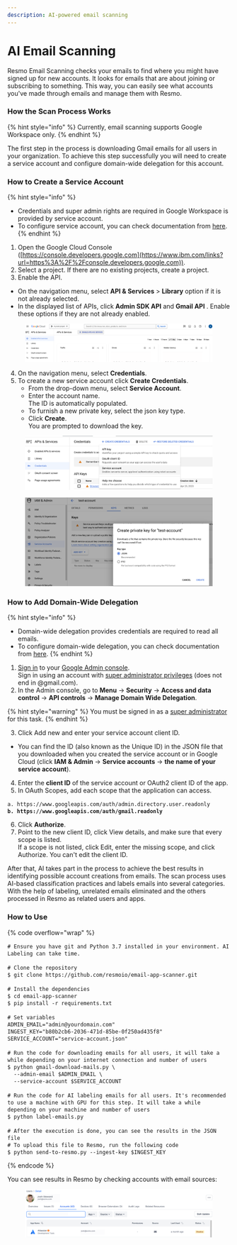 ```yaml
---
description: AI-powered email scanning
---
```


# AI Email Scanning

Resmo Email Scanning checks your emails to find where you might have signed up for new accounts. It looks for emails that are about joining or subscribing to something. This way, you can easily see what accounts you've made through emails and manage them with Resmo.

### How the Scan Process Works&#x20;

{% hint style="info" %}
Currently, email scanning supports Google Workspace only.
{% endhint %}

The first step in the process is downloading Gmail emails for all users in your organization. To achieve this step successfully you will need to create a service account and configure domain-wide delegation for this account.

### How to Create a Service Account

{% hint style="info" %}
* Credentials and super admin rights are required in Google Workspace is provided by service account.&#x20;
* To configure service account, you can check documentation from [here](https://cloud.google.com/iam/docs/service-accounts-create).
{% endhint %}

1. Open the Google Cloud Console ([https://console.developers.google.com](https://www.ibm.com/links?url=https%3A%2F%2Fconsole.developers.google.com)).
2. Select a project. If there are no existing projects, create a project.
3. Enable the API.

* On the navigation menu, select **API & Services** > **Library** option if it is not already selected.
* In the displayed list of APIs, click **Admin SDK API** and **Gmail API** . Enable these options if they are not already enabled.

<figure><img src="../.gitbook/assets/admin-sdk (1).png" alt=""><figcaption></figcaption></figure>

4. On the navigation menu, select **Credentials**.
5. To create a new service account click **Create Credentials**.
   * From the drop-down menu, select **Service Account**.
   * Enter the account name.\
     The ID is automatically populated.
   * To furnish a new private key, select the json key type.
   * Click **Create**.\
     You are prompted to download the key.

<figure><img src="../.gitbook/assets/apis-services.png" alt=""><figcaption></figcaption></figure>

<figure><img src="../.gitbook/assets/iam-admin.png" alt=""><figcaption></figcaption></figure>

### How to Add Domain-Wide Delegation&#x20;

{% hint style="info" %}
* Domain-wide delegation provides credentials are required to read all emails.
* To configure domain-wide delegation, you can check documentation from [here](https://support.google.com/a/answer/162106?hl=en#zippy=).
{% endhint %}

1. [Sign in](https://admin.google.com/) to your [Google Admin console](https://support.google.com/a/answer/182076).\
   Sign in using an account with [super administrator privileges](https://support.google.com/a/answer/2405986#super\_admin) (does not end in @gmail.com).
2. In the Admin console, go to **Menu** -> **Security** -> **Access and data control** -> **API controls** -> **Manage Domain Wide Delegation**.

{% hint style="warning" %}
You must be signed in as a [super administrator](https://support.google.com/a/answer/2405986#super\_admin) for this task.
{% endhint %}

3. Click Add new and enter your service account client ID.

* You can find the ID (also known as the Unique ID) in the JSON file that you downloaded when you created the service account or in Google Cloud (click **IAM & Admin** -> **Service accounts** -> **the name of your service account**).

4. Enter the **client ID** of the service account or OAuth2 client ID of the app.&#x20;
5. In OAuth Scopes, add each scope that the application can access.&#x20;

<pre><code>a. https://www.googleapis.com/auth/admin.directory.user.readonly
<strong>b. https://www.googleapis.com/auth/gmail.readonly
</strong></code></pre>

6. Click **Authorize**.&#x20;
7. Point to the new client ID, click View details, and make sure that every scope is listed.\
   If a scope is not listed, click Edit, enter the missing scope, and click Authorize. You can't edit the client ID.

After that, AI takes part in the process to achieve the best results in identifying possible account creations from emails. The scan process uses AI-based classification practices and labels emails into several categories. With the help of labeling, unrelated emails eliminated and the others processed in Resmo as related users and apps.

### How to Use

{% code overflow="wrap" %}
```
# Ensure you have git and Python 3.7 installed in your environment. AI Labeling can take time.

# Clone the repository
$ git clone https://github.com/resmoio/email-app-scanner.git

# Install the dependencies
$ cd email-app-scanner
$ pip install -r requirements.txt

# Set variables
ADMIN_EMAIL="admin@yourdomain.com"
INGEST_KEY="b80b2cb6-2036-471d-85be-0f250ad435f8"
SERVICE_ACCOUNT="service-account.json"

# Run the code for downloading emails for all users, it will take a while depending on your internet connection and number of users
$ python gmail-download-mails.py \
  --admin-email $ADMIN_EMAIL \
  --service-account $SERVICE_ACCOUNT

# Run the code for AI labeling emails for all users. It's recommended to use a machine with GPU for this step. It will take a while depending on your machine and number of users
$ python label-emails.py

# After the execution is done, you can see the results in the JSON file
# To upload this file to Resmo, run the following code
$ python send-to-resmo.py --ingest-key $INGEST_KEY

```
{% endcode %}

You can see results in Resmo by checking accounts with email sources:

<figure><img src="../.gitbook/assets/email-scanning.png" alt=""><figcaption></figcaption></figure>
